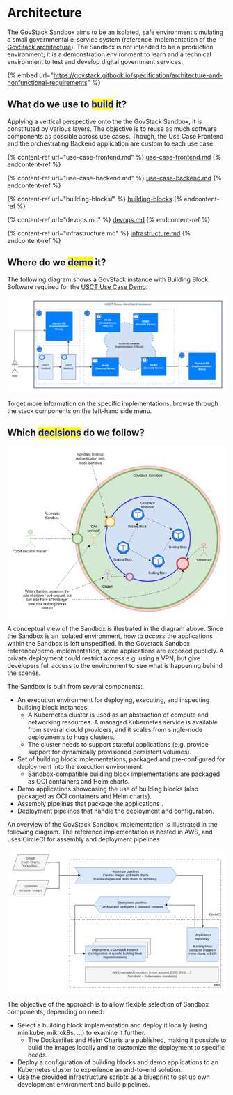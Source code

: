 # Architecture

The GovStack Sandbox aims to be an isolated, safe environment simulating a small governmental e-service system (reference implementation of the [GovStack architecture](https://govstack.gitbook.io/specification/architecture-and-nonfunctional-requirements)). The Sandbox is not intended to be a production environment; it is a demonstration environment to learn and a technical environment to test and develop digital government services.

{% embed url="https://govstack.gitbook.io/specification/architecture-and-nonfunctional-requirements" %}

## What do we use to <mark style="color:blue;">build</mark> it?

Applying a vertical perspective onto the the GovStack Sandbox, it is constituted by various layers. The objective is to reuse as much software components as possible across use cases. Though, the Use Case Frontend and the orchestrating Backend application are custom to each use case.

{% content-ref url="use-case-frontend.md" %}
[use-case-frontend.md](use-case-frontend.md)
{% endcontent-ref %}

{% content-ref url="use-case-backend.md" %}
[use-case-backend.md](use-case-backend.md)
{% endcontent-ref %}

{% content-ref url="building-blocks/" %}
[building-blocks](building-blocks/)
{% endcontent-ref %}

{% content-ref url="devops.md" %}
[devops.md](devops.md)
{% endcontent-ref %}

{% content-ref url="infrastructure.md" %}
[infrastructure.md](infrastructure.md)
{% endcontent-ref %}

## Where do we <mark style="color:blue;">demo</mark> it?

The following diagram shows a GovStack instance with Building Block Software required for the [USCT Use Case Demo](../access-demos/usct-use-case.md).

![USCT demo GovStack instance](assets/usct-govstack-instance.drawio.png)

To get more information on the specific implementations, browse through the stack components on the left-hand side menu.

## Which <mark style="color:blue;">decisions</mark> do we follow?

![Sandbox conceptual view](assets/conceptual-view.drawio.png)

A conceptual view of the Sandbox is illustrated in the diagram above. Since the Sandbox is an isolated environment, how to _access_ the applications within the Sandbox is left unspecified. In the Govstack Sandbox reference/demo implementation, some applications are exposed publicly. A private deployment could restrict access e.g. using a VPN, but give developers full access to the environment to see what is happening behind the scenes.

The Sandbox is built from several components:

* An execution environment for deploying, executing, and inspecting building block instances.
  * A Kubernetes cluster is used as an abstraction of compute and networking resources. A managed Kubernetes service is available from several clould providers, and it scales from single-node deployments to huge clusters.
  * The cluster needs to support stateful applications (e.g. provide support for dynamically provisioned persistent volumes).
* Set of building block implementations, packaged and pre-configured for deployment into the execution environment.
  * Sandbox-compatible building block implementations are packaged as OCI containers and Helm charts.
* Demo applications showcasing the use of building blocks (also packaged as OCI containers and Helm charts).
* Assembly pipelines that package the applications .
* Deployment pipelines that handle the deployment and configuration.

An overview of the GovStack Sandbox implementation is illustrated in the following diagram. The reference implementation is hosted in AWS, and uses CircleCI for assembly and deployment pipelines.

![Sandbox infrastructure diagram](assets/sandbox-infrastructure.drawio.png)

The objective of the approach is to allow flexible selection of Sandbox components, depending on need:

* Select a building block implementation and deploy it locally (using minikube, mikrok8s, ...) to examine it further.
  * The Dockerfiles and Helm Charts are published, making it possible to build the images locally and to customize the deployment to specific needs.
* Deploy a configuration of building blocks and demo applications to an Kubernetes cluster to experience an end-to-end solution.
* Use the provided infrastructure scripts as a blueprint to set up own development environment and build pipelines.

